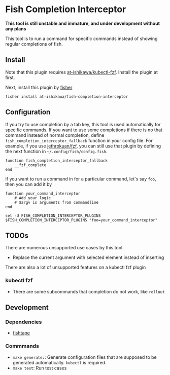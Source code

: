 Fish Completion Interceptor
===

**This tool is still unstable and immature, and under development without any plans**

This tool is to run a command for specific commands instead of showing regular completions of fish.


Install
---

Note that this plugin requires [at-ishikawa/kubectl-fzf](https://github.com/at-ishikawa/kubectl-fzf).
Install the plugin at first.

Next, install this plugin by [fisher](https://github.com/jorgebucaran/fisher)
```
fisher install at-ishikawa/fish-completion-interceptor
```


Configuration
---
If you try to use completion by a tab key, this tool is used automatically for specific commands.
If you want to use some completions if there is no that command instead of normal completion, define `fish_completion_interceptor_fallback` function in your config file.
For example, if you use [jethrokuan/fzf](https://github.com/jethrokuan/fzf), you can still use that plugin by defining the next function in `~/.config/fish/config.fish`.

```fish
function fish_completion_interceptor_fallback
    __fzf_complete
end
```

If you want to run a command in for a particular command, let's say `foo`, then you can add it by

```fish
function your_command_interceptor
    # Add your logic
    # $argv is arguments from commandline
end

set -U FISH_COMPLETION_INTERCEPTOR_PLUGINS $FISH_COMPLETION_INTERCEPTOR_PLUGINS "foo=your_command_interceptor"
```

TODOs
---
There are numerous unsupported use cases by this tool.

- Replace the current argument with selected element instead of inserting

There are also a lot of unsupported features on a kubectl fzf plugin

### kubectl fzf
- There are some subcommands that completion do not work, like `rollout`


Development
----

### Dependencies
* [fishtape](https://github.com/jorgebucaran/fishtape)

### Commmands

* `make generate:`: Generate configuration files that are supposed to be generated automatically. `kubectl` is required.
* `make test`: Run test cases

